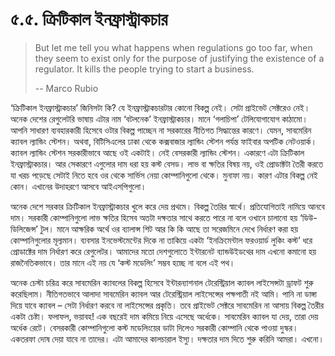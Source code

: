 # ৫.৫. ক্রিটিকাল ইনফ্রাস্ট্রাকচার

> But let me tell you what happens when regulations go too far, when they seem to exist only for the purpose of justifying the existence of a regulator. It kills the people trying to start a business.
>
> -- Marco Rubio

‘ক্রিটিকাল ইনফ্রাস্ট্রাকচার’ জিনিসটা কি? যে ইনফ্রাস্ট্রাকচারটার কোনো বিকল্প নেই। সেটা প্রাইভেট সেক্টরেও নেই। অনেক দেশের রেগুলেটরি ভাষায় এটার নাম ‘বটলনেক’ ইনফ্রাস্ট্রাকচার। মানে ‘গলাচিপা’ টেলিযোগাযোগ কাঠামো। আপনি সাধারণ ব্যবহারকারী হিসেবে ওটার বিকল্প পাচ্ছেন না সরকারের নীতিগত সিদ্ধান্তের কারণে। যেমন, সাবমেরিন ক্যাবল ল্যান্ডিং স্টেশন। অথবা, বিটিসিএলের ঢাকা থেকে কক্সবাজার ল্যান্ডিং স্টেশন পর্যন্ত ফাইবার অপটিক নেটওয়ার্ক। ক্যাবল ল্যান্ডিং স্টেশন সরকারীভাবে আছে ওই একটাই। নেই বেসরকারী ল্যান্ডিং স্টেশন। একারণে এটা ক্রিটিকাল ইনফ্রাস্ট্রাকচার। আর সেকারণে এগুলোর দাম ধরা হয় কস্ট বেসড। লাভ বা ক্ষতির বিষয় নয়, ওই প্রোডাক্টটা তৈরী করতে যা খরচ পড়েছে সেটাই নিতে হবে ওর থেকে সার্ভিস নেয়া কোম্পানিগুলো থেকে। মুনাফা নয়। কারণ এটার বিকল্প নেই কোন। এখানের উদাহরণে আসবে আইএসপিগুলো।

অনেক দেশে সরকার ক্রিটিকাল ইনফ্রাস্ট্রাকচার খুলে করে দেয় প্রথমে। বিকল্প তৈরির স্বার্থে। প্রতিযোগিতাই নামিয়ে আনবে দাম। সরকারী কোম্পানিগুলো লাভ ক্ষতির হিসেব অতটা দক্ষতার সাথে করতে পারে না বলে ওখানে চালানো হয় ‘ডিউ-ডিলিজেন্স’ টুল। মানে আক্ষরিক অর্থে ওর ব্যালান্স শিট আর কি কি আছে তা সরেজমিনে দেখে নির্ধারণ করা হয় কোম্পানিগুলোর মূল্যমান। ব্যবসার ইনভেস্টমেন্টের দিকে না তাকিয়ে একটা ‘ইনক্রিমেন্টাল ফরওয়ার্ড লুকিং কস্ট’ ধরে প্রোডাক্টের দাম নির্ধারণ করে রেগুলেটর। আমাদের মতো দেশগুলোতে ইন্টারনেট ব্যান্ডউইডথের দাম এখনো কমানো হয় রাজনৈতিকভাবে। তার মানে এই নয় যে ‘কস্ট মডেলিং’ সম্ভব হচ্ছে না বলে এই পথ।

অনেক চেস্টা চরিত্র করে সাবমেরিন ক্যাবলের বিকল্প হিসেবে ইন্টারন্যাশনাল টেরেস্ট্রিয়াল ক্যাবল লাইসেন্সটা ড্রাফট শুরু করেছিলাম। নীতিগতভাবে আলাদা সাবমেরিন ক্যাবল আর টেরেস্ট্রিয়াল লাইসেন্সের পক্ষপাতী নই আমি। পানি না ডাঙ্গা দিয়ে যাবে ক্যাবল – সেটা নির্ধারণ করবে না লাইসেন্সের প্রকৃতি। তবে প্রাইভেট সেক্টরে সাবমেরিন না আসায় বিকল্প তৈরীর একটা চেষ্টা। ফলাফল, ভয়াবহ! এক বছরেই দাম কমিয়ে নিয়ে এসেছে অর্ধেকে। সাবমেরিন ক্যাবল যা দেয়, তারা দেয় অর্ধেক রেটে। বেসরকারী কোম্পানিগুলো কস্ট মডেলিংয়ের ডাটা দিলেও সরকারী কোম্পানি থেকে পাওয়া দুস্কর। একতরফা দোষ দেয়া যাবে না তাদের। এটা আমাদের কালচারাল ইস্যু। দক্ষতার দাম দিতে শুরু করিনি আমরা। এখনো।

